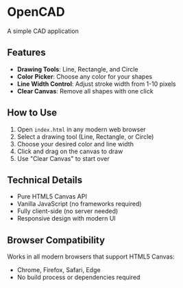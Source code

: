 # OpenCAD
A simple CAD application

## Features

- **Drawing Tools**: Line, Rectangle, and Circle
- **Color Picker**: Choose any color for your shapes
- **Line Width Control**: Adjust stroke width from 1-10 pixels
- **Clear Canvas**: Remove all shapes with one click

## How to Use

1. Open `index.html` in any modern web browser
2. Select a drawing tool (Line, Rectangle, or Circle)
3. Choose your desired color and line width
4. Click and drag on the canvas to draw
5. Use "Clear Canvas" to start over

## Technical Details

- Pure HTML5 Canvas API
- Vanilla JavaScript (no frameworks required)
- Fully client-side (no server needed)
- Responsive design with modern UI

## Browser Compatibility

Works in all modern browsers that support HTML5 Canvas:
- Chrome, Firefox, Safari, Edge
- No build process or dependencies required
